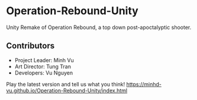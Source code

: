 # Operation-Rebound-Unity
Unity Remake of Operation Rebound, a top down post-apoctalyptic shooter.
## Contributors
- Project Leader: Minh Vu
- Art Director: Tung Tran
- Developers: Vu Nguyen

Play the latest version and tell us what you think!
https://minhd-vu.github.io/Operation-Rebound-Unity/index.html

